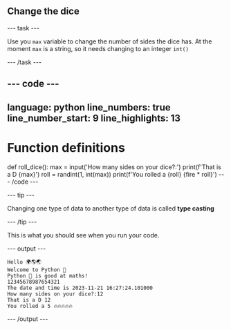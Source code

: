 ## Change the dice

--- task ---

Use you `max` variable to change the number of sides the dice has. At the moment `max` is a string, so it needs changing to an integer `int()`

--- /task ---

--- code ---
---
language: python
line_numbers: true
line_number_start: 9
line_highlights: 13
---
# Function definitions        
def roll_dice():
    max = input('How many sides on your dice?:')
    print(f'That is a D {max}')
    roll = randint(1, int(max))
    print(f'You rolled a {roll} {fire * roll}')
--- /code ---

--- tip ---

Changing one type of data to another type of data is called **type casting**

--- /tip ---

This is what you should see when you run your code.

--- output ---

```
Hello 🌍🌎🌏
Welcome to Python 🐍
Python 🐍 is good at maths!
12345678987654321
The date and time is 2023-11-21 16:27:24.101000
How many sides on your dice?:12
That is a D 12
You rolled a 5 🔥🔥🔥🔥🔥
```

--- /output ---
